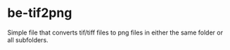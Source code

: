 # be-tif2png
Simple file that converts tif/tiff files to png files in either the same folder or all subfolders.
